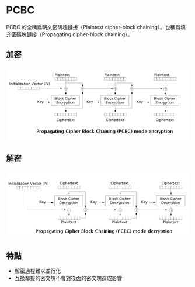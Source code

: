 # PCBC

PCBC 的全稱爲明文密碼塊鏈接（Plaintext cipher-block chaining）。也稱爲填充密碼塊鏈接（Propagating cipher-block chaining）。

## 加密

![](./figure/pcbc_encryption.png)

## 解密

![](./figure/pcbc_decryption.png)

## 特點

- 解密過程難以並行化
- 互換鄰接的密文塊不會對後面的密文塊造成影響
